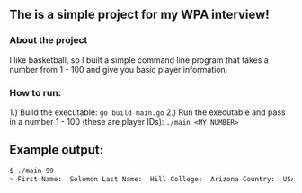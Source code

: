 ## The is a simple project for my WPA interview!

### About the project
I like basketball, so I built a simple command line program that takes a number from 1 - 100 and give you basic player information.

### How to run:
1.) Build the executable: `go build main.go`
2.) Run the executable and pass in a number 1 - 100 (these are player IDs): `./main <MY NUMBER>`

## Example output:
```bash
$ ./main 99
> First Name:  Solomon Last Name:  Hill College:  Arizona Country:  USA 
```